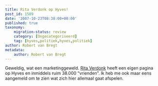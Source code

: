```yaml
---
title: Rita Verdonk op Hyves!
post_id: 1589
date: '2007-10-23T08:38:00+00:00'
published: true
taxonomy:
    migration-status: review
    category: [Ongecategoriseerd]
    tag: [hyves,politiek,hyves,politiek]
author: Robert van Bregt
metadata:
    author: Robert van Bregt
---
```

Geweldig, wat een marketinggeweld. [Rita Verdonk](http://rita-verdonk.hyves.nl/) heeft een eigen pagina op Hyves en inmiddels ruim 38.000 “vrienden”. Ik heb me ook maar eens aangemeld om te zien wat zich hier allemaal gaat afspelen.
